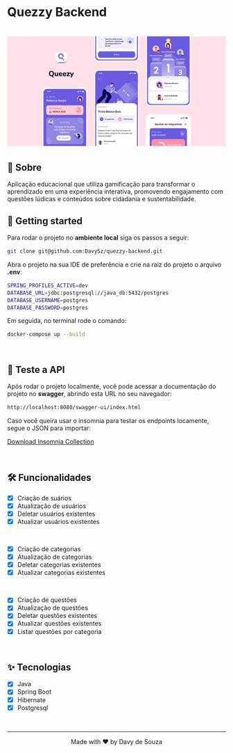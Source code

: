 # Quezzy Backend

<h1 align="center">
  <img alt="quezzy" title="quezzy" src=".github/images/cover.png" />
</h1>

## 🔎 Sobre

Aplicação educacional que utiliza gamificação para transformar o aprendizado em uma experiência interativa, promovendo engajamento com questões lúdicas e conteúdos sobre cidadania e sustentabilidade.

## 🚀 Getting started

Para rodar o projeto no <b>ambiente local</b> siga os passos a seguir:

```bash
git clone git@github.com:DavySz/quezzy-backend.git
```

Abra o projeto na sua IDE de preferência e crie na raiz do projeto o arquivo <b>.env</b>:

```bash
SPRING_PROFILES_ACTIVE=dev
DATABASE_URL=jdbc:postgresql://java_db:5432/postgres
DATABASE_USERNAME=postgres
DATABASE_PASSWORD=postgres
```

Em seguida, no terminal rode o comando:

```bash
docker-compose up --build
```
</br>

## 🧪 Teste a API

Após rodar o projeto localmente, você pode acessar a documentação do projeto no <b>swagger</b>, abrindo esta URL no seu navegador:

```bash
http://localhost:8080/swagger-ui/index.html
```

Caso você queira usar o insomnia para testar os endpoints locamente, segue o JSON para importar:

[Download Insomnia Collection](https://drive.google.com/file/d/175i8yG9J5tMiCaRo2PyIvaWUXR5AAK32/view?usp=sharing)

</br>

## 🛠️ Funcionalidades

- [x] Criação de suários
- [x] Atualização de usuários
- [x] Deletar usuários existentes
- [x] Atualizar usuários existentes
      
</br>

- [x] Criação de categorias
- [x] Atualização de categorias
- [x] Deletar categorias existentes
- [x] Atualizar categorias existentes

</br>

- [X] Criação de questões
- [x] Atualização de questões
- [x] Deletar questões existentes
- [x] Atualizar questões existentes
- [X] Listar questões por categoria
</br>

## ✨ Tecnologias

- [x] Java
- [x] Spring Boot
- [x] Hibernate
- [x] Postgresql
</br>

---
<p align="center">Made with ❤️ by Davy de Souza</p>
